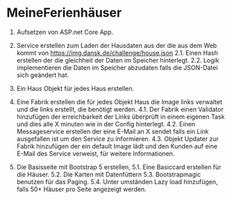# MeineFerienhäuser


1.   Aufsetzen von ASP.net Core App.
2.   Service erstellen zum Laden der Hausdaten aus der die aus dem Web kommt von https://img.dansk.de/challenge/house.json
2.1. Einen Hash erstellen der die gleichheit der Daten im Speicher hinterlegt.
2.2. Logik implementieren die Daten im Speicher abzudaten falls die JSON-Datei sich geändert hat.

3.   Ein Haus Objekt für jedes Haus erstellen.
4.   Eine Fabrik erstellen die für jedes Objekt Haus die Image links verwaltet und die links erstellt, die benötigt werden.
4.1. Der Fabrik einen Validator hinzufügen der erreichbarkeit der Links überprüft in einem eigenen Task und dies alle X minuten wie in der Config hinterlegt.
4.2. Einen Messageservice erstellen der eine E-Mail an X sendet falls ein Link ausgefallen ist um den Service zu informieren.
4.3. Objekt Updater zur Fabrik hinzufügen der ein default Image lädt und den Kunden auf eine E-Mail des Service verweist, für weitere Informationen.

5.   Die Basisseite mit Bootstrap 5 erstellen,
5.1. Eine Basiccard erstellen für die Häuser.
5.2. Die Karten mit Datenfüttern
5.3. Bootstrapmagic benutzen für das Paging.
5.4. Unter umständen Lazy load hinzufügen, falls 50+ Häuser pro Seite angezeigt werden.      

